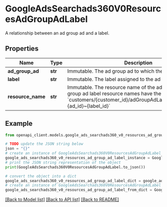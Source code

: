 # GoogleAdsSearchads360V0ResourcesAdGroupAdLabel

A relationship between an ad group ad and a label.

## Properties

Name | Type | Description | Notes
------------ | ------------- | ------------- | -------------
**ad_group_ad** | **str** | Immutable. The ad group ad to which the label is attached. | [optional] 
**label** | **str** | Immutable. The label assigned to the ad group ad. | [optional] 
**resource_name** | **str** | Immutable. The resource name of the ad group ad label. Ad group ad label resource names have the form: &#x60;customers/{customer_id}/adGroupAdLabels/{ad_group_id}~{ad_id}~{label_id}&#x60; | [optional] 

## Example

```python
from openapi_client.models.google_ads_searchads360_v0_resources_ad_group_ad_label import GoogleAdsSearchads360V0ResourcesAdGroupAdLabel

# TODO update the JSON string below
json = "{}"
# create an instance of GoogleAdsSearchads360V0ResourcesAdGroupAdLabel from a JSON string
google_ads_searchads360_v0_resources_ad_group_ad_label_instance = GoogleAdsSearchads360V0ResourcesAdGroupAdLabel.from_json(json)
# print the JSON string representation of the object
print(GoogleAdsSearchads360V0ResourcesAdGroupAdLabel.to_json())

# convert the object into a dict
google_ads_searchads360_v0_resources_ad_group_ad_label_dict = google_ads_searchads360_v0_resources_ad_group_ad_label_instance.to_dict()
# create an instance of GoogleAdsSearchads360V0ResourcesAdGroupAdLabel from a dict
google_ads_searchads360_v0_resources_ad_group_ad_label_from_dict = GoogleAdsSearchads360V0ResourcesAdGroupAdLabel.from_dict(google_ads_searchads360_v0_resources_ad_group_ad_label_dict)
```
[[Back to Model list]](../README.md#documentation-for-models) [[Back to API list]](../README.md#documentation-for-api-endpoints) [[Back to README]](../README.md)


